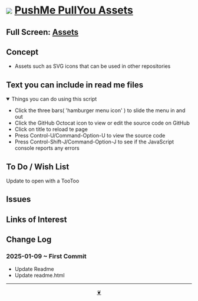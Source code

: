# [![](https://pushme-pullyou.github.io/assets/svg/octicon.svg )](https://github.com/pushme-pullyou/assets/ "Source code on GitHub / 2025-01-09" ) [PushMe PullYou Assets]( https://pushme-pullyou.github.io/assets/ "Home page" )

<!--  @@@<div class=iframe-resize ><iframe src=https://pushme-pullyou.github.io/assets/ ht=100% width=100% ></iframe></div>_"Templates Read Me" in a resizable window_ @@@  -->

## Full Screen: [Assets]( https://pushme-pullyou.github.io/assets/ )


## Concept

* Assets such as SVG icons that can be used in other repositories

## Text you can include in read me files

<details open >

<summary> Things you can do using this script</summary>

* Click the three bars( 'hamburger menu icon' ) to slide the menu in and out
* Click the GitHub Octocat icon to view or edit the source code on GitHub
* Click on title to reload te page
* Press Control-U/Command-Option-U to view the source code
* Press Control-Shift-J/Command-Option-J to see if the JavaScript console reports any errors

</details>

## To Do / Wish List

Update to open with a TooToo

## Issues


## Links of Interest


## Change Log


### 2025-01-09 ~ First Commit

* Update Readme
* Update readme.html


***

<center title="Hello! Click me to go up to the top" ><a class=aDingbat href=javascript:window.scrollTo(0,0);> ❦ </a></center>
